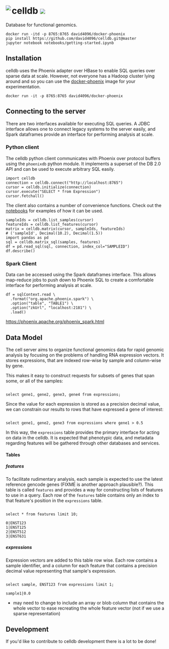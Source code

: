 # <img src="https://github.com/david4096/celldb/blob/master/static/sammy_small.png" align="left"/> celldb <img src="https://img.shields.io/travis/david4096/celldb.svg" />
Database for functional genomics.


```
docker run -itd -p 8765:8765 david4096/docker-phoenix
pip install https://github.com/david4096/celldb.git@master
jupyter notebook notebooks/getting-started.ipynb
```

## Installation

celldb uses the Phoenix adapter over HBase to enable SQL queries over sparse
data at scale. However, not everyone has a Hadoop cluster lying around and so
you can use the [docker-phoenix](https://https://github.com/david4096/docker-phoenix) image
for your experimentation.

`docker run -it -p 8765:8765 david4096/docker-phoenix`

## Connecting to the server

There are two interfaces available for executing SQL queries. A JDBC interface
allows one to connect legacy systems to the server easily, and Spark dataframes
provide an interface for performing analysis at scale.

### Python client

The celldb python client communicates with Phoenix over protocol buffers using
the `phoenixdb` python module. It implements a superset of the DB 2.0 API and
can be used to execute arbitrary SQL easily.

```
import celldb
connection = celldb.connect("http://localhost:8765")
cursor = celldb.initialize(connection)
cursor.execute("SELECT * from Expression")
cursor.fetchall()
```

The client also contains a number of convenience functions. Check out the
[notebooks](https://github.com/david4096/celldb/blob/master/notebooks/python-getting-started.ipynb) for examples of how it can be used.

```
sampleIds = celldb.list_samples(cursor)
featureIds = celldb.list_features(cursor)
matrix = celldb.matrix(cursor, sampleIds, featureIds)
# ('sampleId', Decimal(10.2), Decimal(1.5))
import pandas as pd
sql = celldb.matrix_sql(samples, features)
df = pd.read_sql(sql, connection, index_col="SAMPLEID")
df.describe()
```

### Spark Client

Data can be accessed using the Spark dataframes interface. This allows
map-reduce jobs to push down to Phoenix SQL to create a comfortable interface
for performing analysis at scale.

```
df = sqlContext.read \
  .format("org.apache.phoenix.spark") \
  .option("table", "TABLE1") \
  .option("zkUrl", "localhost:2181") \
  .load()
```

https://phoenix.apache.org/phoenix_spark.html

## Data Model

The cell server aims to organize functional genomics data for rapid genomic
analysis by focusing on the problems of handling RNA expression vectors. It
stores expressions, that are indexed row-wise by sample and column-wise by gene.

This makes it easy to construct requests for subsets of genes that span some,
or all of the samples:

```

select gene1, gene2, gene3, gene4 from expressions;

```

Since the value for each expression is stored as a precision decimal value,
we can constrain our results to rows that have expressed a gene of interest:

```

select gene1, gene2, gene3 from expressions where gene1 > 0.5

```

In this way, the `expressions` table provides the primary interface for acting
on data in the celldb. It is expected that phenotypic data, and metadata
regarding features will be gathered through other databases and services.

#### Tables

##### features

To facilitate rudimentary analysis, each sample is expected to use the latest
reference gencode genes (FIXME is another approach plausible?). This table is
called `features` and provides a way for constructing lists of features to use
in a query. Each row of the `features` table contains only an index to that
feature's position in the `expressions` table.

```

select * from features limit 10;

0|ENST123
1|ENST125
2|ENST512
3|ENST631

```

##### expressions

Expression vectors are added to this table row wise. Each row contains a sample
identifier, and a column for each feature that contains a precision decimal
value representing that sample's expression.

```

select sample, ENST123 from expressions limit 1;

sample1|0.0

```

* may need to change to include an array or blob column that contains the whole
vector to ease recreating the whole feature vector (not if we use a sparse
representation)

## Development

If you'd like to contribute to celldb development there is a lot to be done!
